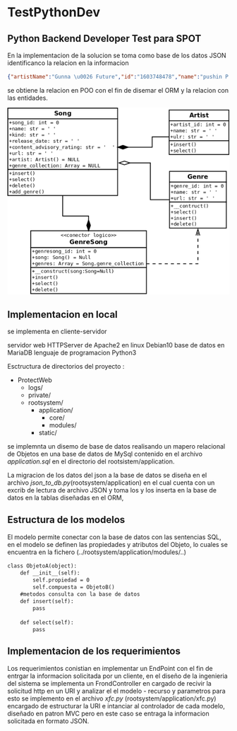 # TestPythonDev
## Python Backend Developer Test  para SPOT

En la implementacion de la solucion se toma como base de los datos JSON identificanco la relacion en la informacion 


```json
{"artistName":"Gunna \u0026 Future","id":"1603748478","name":"pushin P (feat. Young Thug)","releaseDate":"2022-01-06","kind":"songs","artistId":"1236267297","artistUrl":"https://music.apple.com/us/artist/gunna/1236267297","contentAdvisoryRating":"Explict","artworkUrl100":"https://is1-ssl.mzstatic.com/image/thumb/Music126/v4/03/d0/bb/03d0bbde-4315-8bbb-8880-866fc6fdef6d/810043689243.jpg/100x100bb.jpg","genres":[{"genreId":"18","name":"Hip-Hop/Rap","url":"https://itunes.apple.com/us/genre/id18"},{"genreId":"34","name":"Music","url":"https://itunes.apple.com/us/genre/id34"}]

```
se obtiene la relacion en POO con el fin de disemar el ORM y la relacion con las entidades.

![](https://github.com/Templario17/TestPythonDev/blob/main/rootsystem/static/diagrama_clases.png)
## Implementacion en local 
se implementa en cliente-servidor

servidor web HTTPServer de Apache2 en linux Debian10
base de datos en MariaDB
lenguaje de programacion Python3 

Esctructura de directorios del proyecto :
- ProtectWeb
  - logs/
  - private/
  - rootsystem/
    - application/
      - core/
      - modules/
    - static/
        
se implemnta un disemo de base de datos realisando un mapero relacional de Objetos en una base de datos de MySql contenido en el archivo *application.sql* en el directorio del rootsistem/application.

La migracion de los datos del json a la base de datos se diseña en el archivo *json_to_db.py*(rootsystem/application) en el cual cuenta con un excrib de lectura de archivo JSON y toma los y los inserta en la base de datos en la tablas diseñadas en el ORM, 

##  Estructura de los modelos 
El modelo permite conectar con la base de datos con las sentencias SQL, en el modelo se definen las propiedades y atributos del Objeto, lo cuales se encuentra en la fichero (../rootsystem/application/modules/..) 
```python3
class ObjetoA(object):
    def __init__(self):
        self.propiedad = 0
        self.compuesta = ObjetoB()
    #metodos consulta con la base de datos
    def insert(self):
        pass
        
    def select(self):
        pass    
```
## Implementacion de los requerimientos

Los requerimientos conistian en implementar un EndPoint con el fin de entrgar la informacion solicitada por un cliente, en el diseño de la ingenieria del sistema 
se implementa un FrondController en cargado de recivir la solicitud http en un URI y analizar el el modelo - recurso y parametros para esto se implemento en el archivo *xfc.py* (rootsystem/application/xfc.py) encargado de estructurar la URI e intanciar al controlador de cada modelo, diseñado en patron MVC  pero en este caso se entraga la informacion solicitada en formato JSON.


